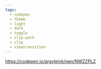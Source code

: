 ```yaml
---
tags:
  - codepen
  - theme
  - light
  - dark
  - toggle
  - clip-path
  - clip
  - viewtransition
---
```

https://codepen.io/argyleink/pen/NWZZPLZ

